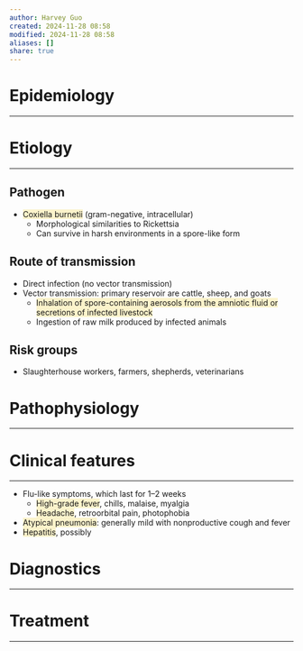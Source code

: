 ```yaml
---
author: Harvey Guo
created: 2024-11-28 08:58
modified: 2024-11-28 08:58
aliases: []
share: true
---
```

# Epidemiology
---


# Etiology
---
## Pathogen
- <span style="background:rgba(240, 200, 0, 0.2)">Coxiella burnetii</span> (gram-negative, intracellular)
	- Morphological similarities to Rickettsia
	- Can survive in harsh environments in a spore-like form
## Route of transmission
- Direct infection (no vector transmission)
- Vector transmission: primary reservoir are cattle, sheep, and goats 
	- <span style="background:rgba(240, 200, 0, 0.2)">Inhalation of spore-containing aerosols from the amniotic fluid or secretions of infected livestock </span>
	- Ingestion of raw milk produced by infected animals 
## Risk groups
- Slaughterhouse workers, farmers, shepherds, veterinarians

# Pathophysiology
---


# Clinical features
---
- Flu-like symptoms, which last for 1–2 weeks
	- <span style="background:rgba(240, 200, 0, 0.2)">High-grade fever</span>, chills, malaise, myalgia
	- <span style="background:rgba(240, 200, 0, 0.2)">Headache</span>, retroorbital pain, photophobia
- <span style="background:rgba(240, 200, 0, 0.2)">Atypical pneumonia</span>: generally mild with nonproductive cough and fever
- <span style="background:rgba(240, 200, 0, 0.2)">Hepatitis</span>, possibly

# Diagnostics
---


# Treatment
---


